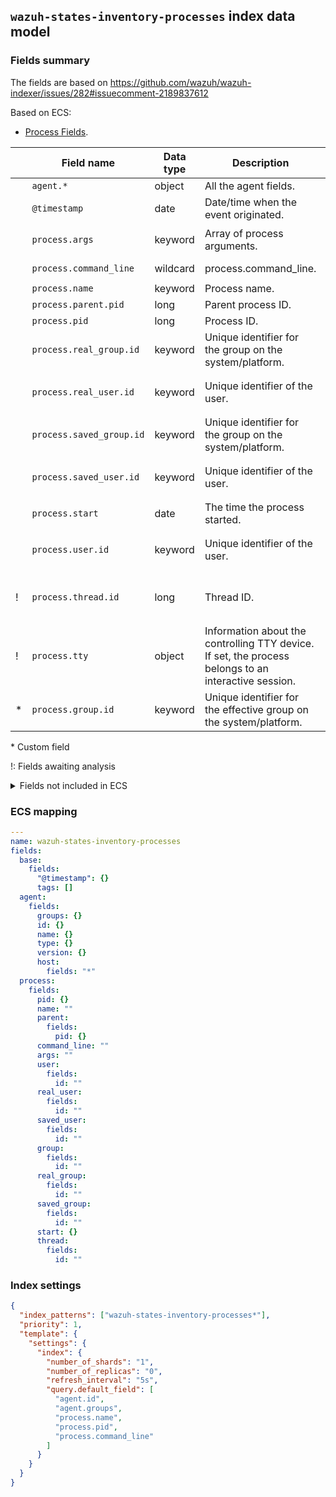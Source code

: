 ## `wazuh-states-inventory-processes` index data model

### Fields summary

The fields are based on https://github.com/wazuh/wazuh-indexer/issues/282#issuecomment-2189837612

Based on ECS:

- [Process Fields](https://www.elastic.co/guide/en/ecs/current/ecs-process.html).

|     | Field name               | Data type | Description                                                                                          | Examples                                           | Comments                                                   |
| --- | ------------------------ | --------- | ---------------------------------------------------------------------------------------------------- | -------------------------------------------------- | ---------------------------------------------------------- |
|     | `agent.*`                | object    | All the agent fields.                                                                                | `                                                  |
|     | `@timestamp`             | date      | Date/time when the event originated.                                                                 | `2016-05-23T08:05:34.853Z`                         |                                                            |
|     | `process.args`           | keyword   | Array of process arguments.                                                                          | `["/usr/bin/ssh", "-l", "user", "10.0.0.16"]`      |                                                            |
|     | `process.command_line`   | wildcard  | process.command_line.                                                                                | `/usr/bin/ssh -l user 10.0.0.16`                   |                                                            |
|     | `process.name`           | keyword   | Process name.                                                                                        | `ssh`                                              |                                                            |
|     | `process.parent.pid`     | long      | Parent process ID.                                                                                   | `4242`                                             |                                                            |
|     | `process.pid`            | long      | Process ID.                                                                                          | `4242`                                             |                                                            |
|     | `process.real_group.id`  | keyword   | Unique identifier for the group on the system/platform.                                              |                                                    |                                                            |
|     | `process.real_user.id`   | keyword   | Unique identifier of the user.                                                                       | `S-1-5-21-202424912787-2692429404-2351956786-1000` |                                                            |
|     | `process.saved_group.id` | keyword   | Unique identifier for the group on the system/platform.                                              |                                                    |                                                            |
|     | `process.saved_user.id`  | keyword   | Unique identifier of the user.                                                                       | `S-1-5-21-202424912787-2692429404-2351956786-1000` |                                                            |
|     | `process.start`          | date      | The time the process started.                                                                        | `2016-05-23T08:05:34.853Z`                         |                                                            |
|     | `process.user.id`        | keyword   | Unique identifier of the user.                                                                       | `S-1-5-21-202424912787-2692429404-2351956786-1000` |                                                            |
| !   | `process.thread.id`      | long      | Thread ID.                                                                                           |                                                    | `thread.group` is **not part of ECS;** but `thread.id` is. |
| !   | `process.tty`            | object    | Information about the controlling TTY device. If set, the process belongs to an interactive session. |                                                    | Needs clarification                                        |
| \*  | `process.group.id`       | keyword   | Unique identifier for the effective group on the system/platform.                                    |                                                    |                                                            |

\* Custom field

!: Fields awaiting analysis

<details><summary>Fields not included in ECS</summary>
<p>

|     | Field name | ECS field name            | Data type          | Description                                                                                          | Example | Comments                                                   |
| --- | ---------- | ------------------------- | ------------------ | ---------------------------------------------------------------------------------------------------- | ------- | ---------------------------------------------------------- |
| x   | state      | `process.state`           | **No ECS mapping** | State of the process                                                                                 |         | **Not part of ECS;** Maybe as a custom field.              |
| x   | utime      | `process.cpu.user`        | **No ECS mapping** | User mode CPU time                                                                                   |         | **Not part of ECS;** Maybe as a custom field.              |
| x   | stime      | `process.cpu.system`      | **No ECS mapping** | Kernel mode CPU time                                                                                 |         | **Not part of ECS;** Maybe as a custom field.              |
| x?  | fgroup     | `process.group.file.id`   | **No ECS mapping** | unknown                                                                                              |         |                                                            |
| x   | priority   | `process.priority`        | **No ECS mapping** | Process priority                                                                                     |         | **Not part of ECS;** Maybe as a custom field.              |
| x   | nice       | `process.nice`            | **No ECS mapping** | Nice value                                                                                           |         | **Not part of ECS;** Maybe as a custom field.              |
| x   | size       | `process.size`            | **No ECS mapping** | Process size                                                                                         |         | **Not part of ECS;** Maybe as a custom field.              |
| x   | vm_size    | `process.vm.size`         | **No ECS mapping** | Virtual memory size                                                                                  |         | **Not part of ECS;** Maybe as a custom field.              |
| x   | resident   | `process.memory.resident` | **No ECS mapping** | Resident set size                                                                                    |         | **Not part of ECS;** Maybe as a custom field.              |
| x   | share      | `process.memory.share`    | **No ECS mapping** | Shared memory size                                                                                   |         | **Not part of ECS;** Maybe as a custom field.              |
| !   | pgrp       | `process.group.id`        | keyword            | Process group                                                                                        |         | Isn't it duplicated ??                                     |
| x   | session    | `process.session`         | **No ECS mapping** | Session ID                                                                                           |         | **Not part of ECS;** Needs clarification.                  |
| x   | nlwp       | `process.nlwp`            | **No ECS mapping** | Number of light-weight processes                                                                     |         | **Not part of ECS;** Needs clarification.                  |
| !   | tgid       | `process.thread.id`       | **No ECS mapping** | Thread ID ID                                                                                         |         | `thread.group` is **not part of ECS;** but `thread.id` is. |
| !   | tty        | `process.tty`             | object             | Information about the controlling TTY device. If set, the process belongs to an interactive session. |         | Needs clarification                                        |
| x   | processor  | `host.cpu.processor`      | **No ECS mapping** | Processor number                                                                                     |         | No ECS field refers to the core number of the CPU.         |

</p>
</details>

### ECS mapping

```yml
---
name: wazuh-states-inventory-processes
fields:
  base:
    fields:
      "@timestamp": {}
      tags: []
  agent:
    fields:
      groups: {}
      id: {}
      name: {}
      type: {}
      version: {}
      host:
        fields: "*"
  process:
    fields:
      pid: {}
      name: ""
      parent:
        fields:
          pid: {}
      command_line: ""
      args: ""
      user:
        fields:
          id: ""
      real_user:
        fields:
          id: ""
      saved_user:
        fields:
          id: ""
      group:
        fields:
          id: ""
      real_group:
        fields:
          id: ""
      saved_group:
        fields:
          id: ""
      start: {}
      thread:
        fields:
          id: ""
```

### Index settings

```json
{
  "index_patterns": ["wazuh-states-inventory-processes*"],
  "priority": 1,
  "template": {
    "settings": {
      "index": {
        "number_of_shards": "1",
        "number_of_replicas": "0",
        "refresh_interval": "5s",
        "query.default_field": [
          "agent.id",
          "agent.groups",
          "process.name",
          "process.pid",
          "process.command_line"
        ]
      }
    }
  }
}
```
